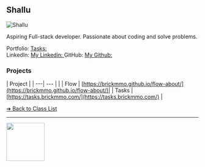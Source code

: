 <style>@import url("//readme.codeadam.ca/readme.css");</style>

## Shallu

![Shallu](../images/shalluca-10.jpg)

Aspiring Full-stack developer. Passionate about coding and solve problems.

Portfolio: [Tasks: ](https://shallusameera10.github.io/shallu_portfolio/)  
LinkedIn: [My Linkedin: ](https://www.linkedin.com/in/shallu-aa5b85280/)
GitHub: [My Github: ](https://github.com/ShalluCa10)  

### Projects

| Project |
| ---| --- |
|
| Flow | [https://brickmmo.github.io/flow-about/](https://brickmmo.github.io/flow-about/)|
| Tasks | [https://tasks.brickmmo.com/](https://tasks.brickmmo.com/)   |

[&#10132; Back to Class List](/)

---

<a href="https://brickmmo.com">
<img src="https://brickmmo.com/images/brickmmo-logo-horizontal.jpg" width="100">
</a>
